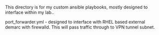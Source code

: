 This directory is for my custom ansible playbooks, mostly designed to interface within my lab..

port_forwarder.yml - designed to interface with RHEL based external demarc with firewalld. This will pass traffic through to VPN tunnel subnet.
